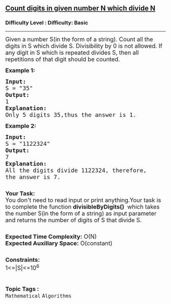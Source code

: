 <h2><a href="https://www.geeksforgeeks.org/problems/count-digits-in-given-number-n-which-divide-n3331/1?page=31&difficulty=Basic&status=unsolved,attempted&sortBy=accuracy">Count digits in given number N which divide N</a></h2><h3>Difficulty Level : Difficulty: Basic</h3><hr><div class="problems_problem_content__Xm_eO"><p><span style="font-size:18px">Given a number S(in the form of a string). Count all the digits in S&nbsp;which divide S. Divisibility by 0 is not allowed. If any digit in S&nbsp;which is repeated divides S, then all repetitions of that digit should be counted.</span></p>

<p><span style="font-size:18px"><strong>Example 1:</strong></span></p>

<pre><span style="font-size:18px"><strong>Input:</strong>
S = "35"
<strong>Output:</strong>
1
<strong>Explanation:</strong>
Only 5 digits 35,thus the answer is 1.</span></pre>

<p><span style="font-size:18px"><strong>Example 2:</strong></span></p>

<pre><span style="font-size:18px"><strong>Input:</strong>
S = "1122324"
<strong>Output:</strong>
7
<strong>Explanation:</strong>
All the digits divide 1122324, therefore,
the answer is 7.</span></pre>

<p><br>
<span style="font-size:18px"><strong>Your Task:</strong><br>
You don't need to read input or print anything.Your task is to complete the function <strong>divisibleByDigits()</strong>&nbsp; which takes the number S(in the form of a string) as input parameter and returns the number of digits of S that divide S.</span></p>

<p><br>
<span style="font-size:18px"><strong>Expected Time Complexity:</strong> O(N)<br>
<strong>Expected Auxillary S</strong></span><span style="font-size:18px"><strong>pace:</strong> O(constant)</span></p>

<p><br>
<span style="font-size:18px"><strong>Constraints:</strong><br>
1&lt;=|S|&lt;=10<sup>6</sup></span></p>
</div><br><p><span style=font-size:18px><strong>Topic Tags : </strong><br><code>Mathematical</code>&nbsp;<code>Algorithms</code>&nbsp;